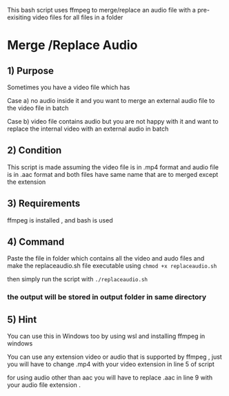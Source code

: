 This bash script uses ffmpeg to merge/replace an audio file with a pre-exisiting video files for all files in a folder
# Merge /Replace Audio 

## 1) Purpose
Sometimes you have a video file which has 

Case a) no audio inside it and you want to merge an external audio file to the video file in batch 

Case b) video file contains audio but you are not happy with it and want to replace the internal video with an external audio in batch 

## 2) Condition 

This script is made assuming the video file is in .mp4 format and audio file is in .aac format and both files have same name that are to merged except the extension

## 3) Requirements 

ffmpeg is installed , and bash is used

## 4) Command 

Paste the file in folder which contains all the video and audo files and  
make the  replaceaudio.sh file executable using `chmod +x replaceaudio.sh`

then simply run the script with `./replaceaudio.sh`

### the output will be stored in output folder in same directory

## 5) Hint
You can use this in Windows too by using wsl and installing ffmpeg in windows

You can use any extension video or audio that is supported by ffmpeg , just you will have to change .mp4 with your video extension in line 5 of script

for using audio other than aac you will have to replace .aac in line 9 with your audio file extension .

